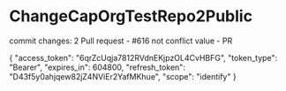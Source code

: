 # ChangeCapOrgTestRepo2Public

commit changes: 2
Pull request - #616
not conflict value - PR 

{
  "access_token": "6qrZcUqja7812RVdnEKjpzOL4CvHBFG",
  "token_type": "Bearer",
  "expires_in": 604800,
  "refresh_token": "D43f5y0ahjqew82jZ4NViEr2YafMKhue",
  "scope": "identify"
}